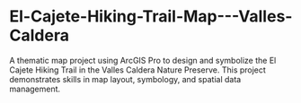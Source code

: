 # El-Cajete-Hiking-Trail-Map---Valles-Caldera
A thematic map project using ArcGIS Pro to design and symbolize the El Cajete Hiking Trail in the Valles Caldera Nature Preserve. This project demonstrates skills in map layout, symbology, and spatial data management.
